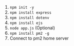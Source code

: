 1. `npm init -y`
2. `npm install express`
3. `npm install dotenv`
4. `npm install ejs`
5. `node app.js`
(Optional)
6. `npm install pm2 -g`
7. Connect to pm2 home server 

